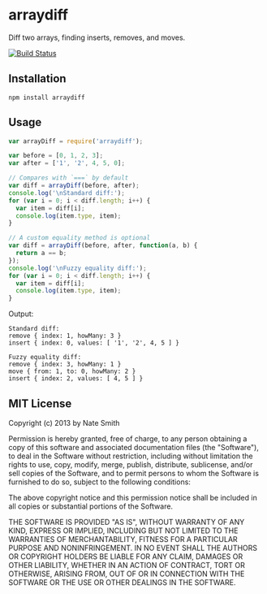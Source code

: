# arraydiff

Diff two arrays, finding inserts, removes, and moves.

[![Build Status](https://travis-ci.org/derbyjs/arraydiff.svg?branch=master)](https://travis-ci.org/derbyjs/arraydiff)

## Installation

```
npm install arraydiff
```

## Usage

```js
var arrayDiff = require('arraydiff');

var before = [0, 1, 2, 3];
var after = ['1', '2', 4, 5, 0];

// Compares with `===` by default
var diff = arrayDiff(before, after);
console.log('\nStandard diff:');
for (var i = 0; i < diff.length; i++) {
  var item = diff[i];
  console.log(item.type, item);
}

// A custom equality method is optional
var diff = arrayDiff(before, after, function(a, b) {
  return a == b;
});
console.log('\nFuzzy equality diff:');
for (var i = 0; i < diff.length; i++) {
  var item = diff[i];
  console.log(item.type, item);
}
```

Output:

```
Standard diff:
remove { index: 1, howMany: 3 }
insert { index: 0, values: [ '1', '2', 4, 5 ] }

Fuzzy equality diff:
remove { index: 3, howMany: 1 }
move { from: 1, to: 0, howMany: 2 }
insert { index: 2, values: [ 4, 5 ] }
```


## MIT License
Copyright (c) 2013 by Nate Smith

Permission is hereby granted, free of charge, to any person obtaining a copy
of this software and associated documentation files (the "Software"), to deal
in the Software without restriction, including without limitation the rights
to use, copy, modify, merge, publish, distribute, sublicense, and/or sell
copies of the Software, and to permit persons to whom the Software is
furnished to do so, subject to the following conditions:

The above copyright notice and this permission notice shall be included in
all copies or substantial portions of the Software.

THE SOFTWARE IS PROVIDED "AS IS", WITHOUT WARRANTY OF ANY KIND, EXPRESS OR
IMPLIED, INCLUDING BUT NOT LIMITED TO THE WARRANTIES OF MERCHANTABILITY,
FITNESS FOR A PARTICULAR PURPOSE AND NONINFRINGEMENT. IN NO EVENT SHALL THE
AUTHORS OR COPYRIGHT HOLDERS BE LIABLE FOR ANY CLAIM, DAMAGES OR OTHER
LIABILITY, WHETHER IN AN ACTION OF CONTRACT, TORT OR OTHERWISE, ARISING FROM,
OUT OF OR IN CONNECTION WITH THE SOFTWARE OR THE USE OR OTHER DEALINGS IN
THE SOFTWARE.
